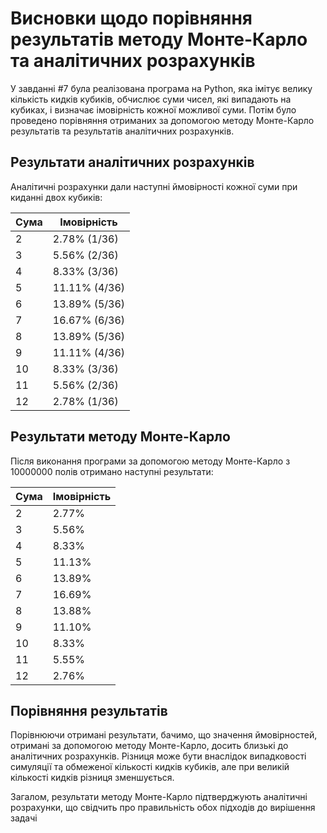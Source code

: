 # Висновки щодо порівняння результатів методу Монте-Карло та аналітичних розрахунків

У завданні #7 була реалізована програма на Python, яка імітує велику кількість кидків кубиків, обчислює суми чисел, які випадають на кубиках, і визначає імовірність кожної можливої суми. Потім було проведено порівняння отриманих за допомогою методу Монте-Карло результатів та результатів аналітичних розрахунків.

## Результати аналітичних розрахунків

Аналітичні розрахунки дали наступні ймовірності кожної суми при киданні двох кубиків:

| Сума |  Імовірність |
|------|--------------|
| 2    | 2.78%  (1/36)|
| 3    | 5.56%  (2/36)|
| 4    | 8.33%  (3/36)|
| 5    | 11.11% (4/36)|
| 6    | 13.89% (5/36)|
| 7    | 16.67% (6/36)|
| 8    | 13.89% (5/36)|
| 9    | 11.11% (4/36)|
| 10   | 8.33%  (3/36)|
| 11   | 5.56%  (2/36)|
| 12   | 2.78%  (1/36)|

## Результати методу Монте-Карло

Після виконання програми за допомогою методу Монте-Карло з 10000000 полів отримано наступні результати:

| Сума | Імовірність |
|------|-------------|
| 2    | 2.77%       |
| 3    | 5.56%       |
| 4    | 8.33%       |
| 5    | 11.13%      |
| 6    | 13.89%      |
| 7    | 16.69%      |
| 8    | 13.88%      |
| 9    | 11.10%      |
| 10   | 8.33%       |
| 11   | 5.55%       |
| 12   | 2.76%       |

## Порівняння результатів

Порівнюючи отримані результати, бачимо, що значення ймовірностей, отримані за допомогою методу Монте-Карло, досить близькі до аналітичних розрахунків. Різниця може бути внаслідок випадковості симуляції та обмеженої кількості кидків кубиків, але при великій кількості кидків різниця зменшується.

Загалом, результати методу Монте-Карло підтверджують аналітичні розрахунки, що свідчить про правильність обох підходів до вирішення задачі
